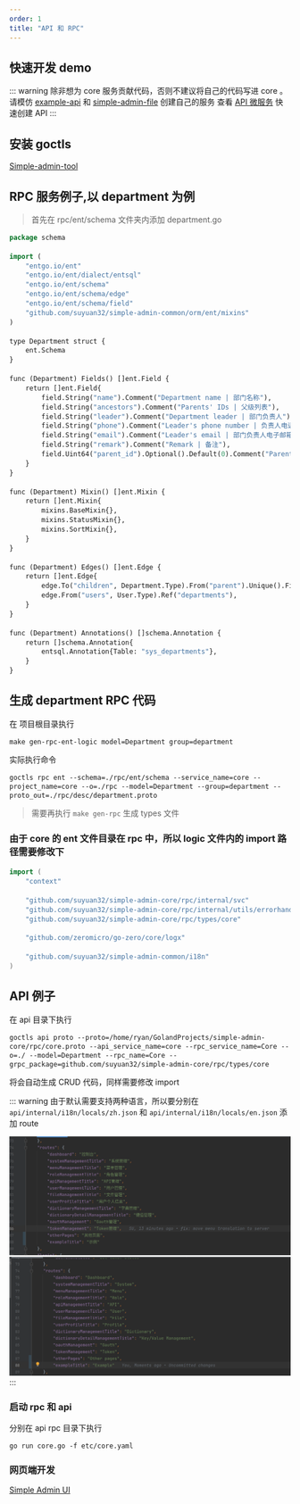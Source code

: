 ```yaml
---
order: 1
title: "API 和 RPC"
---
```


## 快速开发 demo

::: warning
除非想为 core 服务贡献代码，否则不建议将自己的代码写进 core 。请模仿 [example-api](https://github.com/suyuan32/simple-admin-example-api) 和 [simple-admin-file](https://github.com/suyuan32/simple-admin-file) 创建自己的服务
查看 [API 微服务](../api_example.md) 快速创建 API
:::

## 安装 goctls

[Simple-admin-tool](../../basic-config/simple-admin-tools.md)

## RPC 服务例子,以 department 为例

> 首先在 rpc/ent/schema 文件夹内添加 department.go

```protobuf
package schema

import (
	"entgo.io/ent"
	"entgo.io/ent/dialect/entsql"
	"entgo.io/ent/schema"
	"entgo.io/ent/schema/edge"
	"entgo.io/ent/schema/field"
	"github.com/suyuan32/simple-admin-common/orm/ent/mixins"
)

type Department struct {
	ent.Schema
}

func (Department) Fields() []ent.Field {
	return []ent.Field{
		field.String("name").Comment("Department name | 部门名称"),
		field.String("ancestors").Comment("Parents' IDs | 父级列表"),
		field.String("leader").Comment("Department leader | 部门负责人"),
		field.String("phone").Comment("Leader's phone number | 负责人电话"),
		field.String("email").Comment("Leader's email | 部门负责人电子邮箱"),
		field.String("remark").Comment("Remark | 备注"),
		field.Uint64("parent_id").Optional().Default(0).Comment("Parent department ID | 父级部门ID"),
	}
}

func (Department) Mixin() []ent.Mixin {
	return []ent.Mixin{
		mixins.BaseMixin{},
		mixins.StatusMixin{},
		mixins.SortMixin{},
	}
}

func (Department) Edges() []ent.Edge {
	return []ent.Edge{
		edge.To("children", Department.Type).From("parent").Unique().Field("parent_id"),
		edge.From("users", User.Type).Ref("departments"),
	}
}

func (Department) Annotations() []schema.Annotation {
	return []schema.Annotation{
		entsql.Annotation{Table: "sys_departments"},
	}
}

```

## 生成 department RPC 代码

在 项目根目录执行

```shell
make gen-rpc-ent-logic model=Department group=department
```

实际执行命令

```shell
goctls rpc ent --schema=./rpc/ent/schema --service_name=core --project_name=core --o=./rpc --model=Department --group=department --proto_out=./rpc/desc/department.proto
```

> 需要再执行 `make gen-rpc` 生成 types 文件

### 由于 core 的 ent 文件目录在 rpc 中，所以 logic 文件内的 import 路径需要修改下

```go
import (
	"context"

	"github.com/suyuan32/simple-admin-core/rpc/internal/svc"
	"github.com/suyuan32/simple-admin-core/rpc/internal/utils/errorhandler"
	"github.com/suyuan32/simple-admin-core/rpc/types/core"

	"github.com/zeromicro/go-zero/core/logx"

	"github.com/suyuan32/simple-admin-common/i18n"
)
```

## API 例子

在 api 目录下执行

```shell
goctls api proto --proto=/home/ryan/GolandProjects/simple-admin-core/rpc/core.proto --api_service_name=core --rpc_service_name=Core --o=./ --model=Department --rpc_name=Core --grpc_package=github.com/suyuan32/simple-admin-core/rpc/types/core
```

将会自动生成 CRUD 代码，同样需要修改 import

::: warning
由于默认需要支持两种语言，所以要分别在 `api/internal/i18n/locals/zh.json` 和 `api/internal/i18n/locals/en.json` 添加 route

![example](/assets/example_zh_title.png)
![example](/assets/example_en_title.png)
:::

### 启动 rpc 和 api

分别在 api rpc 目录下执行

```shell
go run core.go -f etc/core.yaml
```

### 网页端开发

[Simple Admin UI](web_develop_example.md)
